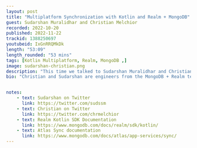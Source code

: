 ```yaml
---
layout: post
title: "Multiplatform Synchronization with Kotlin and Realm + MongoDB"
guest: Sudarshan Muralidhar and Christian Melchior
recorded: 2022-10-20
published: 2022-11-22
trackid: 1388250697
youtubeid: IxGnRRQMkDk
length: "53:09"
length_rounded: "53 mins"
tags: [Kotlin Multiplatform, Realm, MongoDB ,]
image: sudarshan-christian.png
description: "This time we talked to Sudarshan Muralidhar and Christian Melchior from @MongoDB + Realm about their new multiplatform product that is created to ensure the consistency and consolidation of data across devices and your backend."
bio: "Christian and Sudarshan are engineers from the MongoDB + Realm team."


notes:
    - text: Sudarshan on Twitter
      link: https://twitter.com/sudssm
    - text: Christian on Twitter
      link: https://twitter.com/chrmelchior
    - text: Realm Kotlin SDK Documentation
      link: https://www.mongodb.com/docs/realm/sdk/kotlin/
    - text: Atlas Sync documentation 
      link: https://www.mongodb.com/docs/atlas/app-services/sync/
---
```

